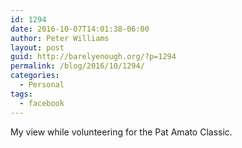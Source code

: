 ```yaml
---
id: 1294
date: 2016-10-07T14:01:38-06:00
author: Peter Williams
layout: post
guid: http://barelyenough.org/?p=1294
permalink: /blog/2016/10/1294/
categories:
  - Personal
tags:
  - facebook
---
```

My view while volunteering for the Pat Amato Classic.